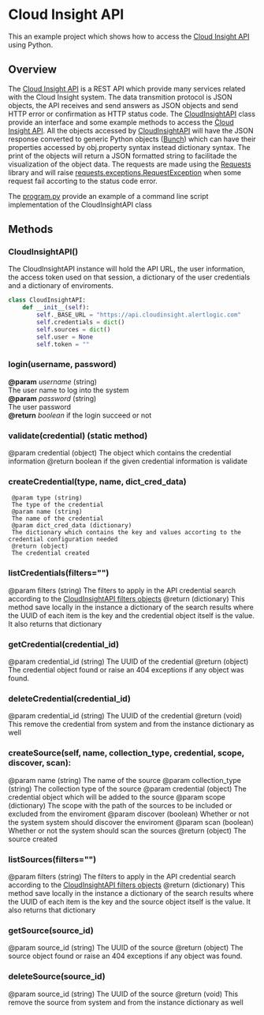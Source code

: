 # Cloud Insight API

This an example project which shows how to access the [Cloud Insight API](https://console.cloudinsight.alertlogic.com/api/) using Python.

## Overview
The [Cloud Insight API](https://console.cloudinsight.alertlogic.com/api/) is a REST API which provide many services related with the Cloud Insight system.
The data transmition protocol is JSON objects, the API receives and send answers as JSON objects and send HTTP error or confirmation as HTTP status code.
The [CloudInsightAPI](./cloudinsight.py) class provide an interface and some example methods to access the [Cloud Insight API](https://console.cloudinsight.alertlogic.com/api/). All the objects accessed by [CloudInsightAPI](./cloudinsight.py) will have the JSON response converted to generic Python objects ([Bunch](https://github.com/dsc/bunch)) which can have their properties accessed by obj.property syntax instead dictionary syntax. The print of the objects will return a JSON formatted string to facilitade the visualization of the object data.
The requests are made using the [Requests](http://docs.python-requests.org/en/latest/) library and will raise [requests.exceptions.RequestException](http://docs.python-requests.org/en/latest/api/#requests.exceptions.RequestException) when some request fail accorting to the status code error.

The [program.py](program.py) provide an example of a command line script implementation of the CloudInsightAPI class

## Methods

### CloudInsightAPI()
The CloudInsightAPI instance will hold the API URL, the user information, the access token used on that session, a dictionary of the user credentials and a dictionary of enviroments.

```python
class CloudInsightAPI:
	def __init__(self):
		self._BASE_URL = "https://api.cloudinsight.alertlogic.com"
		self.credentials = dict()
		self.sources = dict()
		self.user = None
		self.token = ""
```

### login(username, password)
**@param** _username_ (string)  
The user name to log into the system  
**@param** _password_ (string)  
The user password  
**@return** _boolean_ if the login succeed or not  

### validate(credential) (static method)
@param credential (object)
The object which contains the credential information
@return boolean
if the given credential information is validate

### createCredential(type, name, dict_cred_data)
```
 @param type (string)
 The type of the credential
 @param name (string)
 The name of the credential
 @param dict_cred_data (dictionary)
 The dictionary which contains the key and values accorting to the credential configuration needed
 @return (object)
 The credential created
```
### listCredentials(filters="")
@param filters (string)
The filters to apply in the API credential search according to the [CloudInsightAPI filters objects](https://console.cloudinsight.alertlogic.com/api/sources/#api-_footer)
@return (dictionary)
This method save locally in the instance a dictionary of the search results where the UUID of each item is the key and the credential object itself is the value. It also returns that dictionary

### getCredential(credential_id)
@param credential_id (string)
The UUID of the credential
@return (object)
The credential object found or raise an 404 exceptions if any object was found.

### deleteCredential(credential_id)
@param credential_id (string)
The UUID of the credential
@return (void)
This remove the credential from system and from the instance dictionary as well

### createSource(self, name, collection_type, credential, scope, discover, scan):
@param name (string)
The name of the source
@param collection_type (string)
The collection type of the source
@param credential (object)
The credential object which will be added to the source
@param scope (dictionary)
The scope with the path of the sources to be included or excluded from the enviroment
@param discover (boolean)
Whether or not the system system should discover the enviroment
@param scan (boolean)
Whether or not the system should scan the sources
@return (object)
The source created

### listSources(filters="")
@param filters (string)
The filters to apply in the API credential search according to the [CloudInsightAPI filters objects](https://console.cloudinsight.alertlogic.com/api/sources/#api-_footer)
@return (dictionary)
This method save locally in the instance a dictionary of the search results where the UUID of each item is the key and the source object itself is the value. It also returns that dictionary

### getSource(source_id)
@param source_id (string)
The UUID of the source
@return (object)
The source object found or raise an 404 exceptions if any object was found.

### deleteSource(source_id)
@param source_id (string)
The UUID of the source
@return (void)
This remove the source from system and from the instance dictionary as well